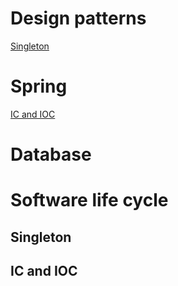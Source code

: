 # Design patterns 
[Singleton](#singleton)

# Spring 
[IC and IOC](#ic-and-ioc)
 
 
# Database 

# Software life cycle 




## Singleton


## IC and IOC

